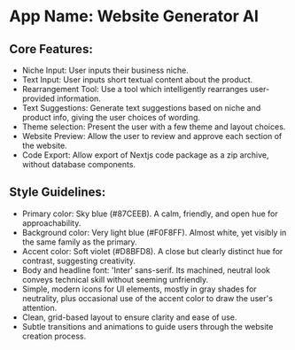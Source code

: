 # **App Name**: Website Generator AI

## Core Features:

- Niche Input: User inputs their business niche.
- Text Input: User inputs short textual content about the product.
- Rearrangement Tool: Use a tool which intelligently rearranges user-provided information.
- Text Suggestions: Generate text suggestions based on niche and product info, giving the user choices of wording.
- Theme selection: Present the user with a few theme and layout choices.
- Website Preview: Allow the user to review and approve each section of the website.
- Code Export: Allow export of Nextjs code package as a zip archive, without database components.

## Style Guidelines:

- Primary color: Sky blue (#87CEEB). A calm, friendly, and open hue for approachability.
- Background color: Very light blue (#F0F8FF). Almost white, yet visibly in the same family as the primary.
- Accent color: Soft violet (#D8BFD8). A close but clearly distinct hue for contrast, suggesting creativity.
- Body and headline font: 'Inter' sans-serif. Its machined, neutral look conveys technical skill without seeming unfriendly.
- Simple, modern icons for UI elements, mostly in gray shades for neutrality, plus occasional use of the accent color to draw the user's attention.
- Clean, grid-based layout to ensure clarity and ease of use.
- Subtle transitions and animations to guide users through the website creation process.